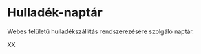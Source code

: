 Hulladék-naptár
===============

Webes felületű hulladékszállítás rendszerezésére szolgáló naptár.

XX

